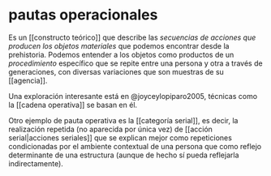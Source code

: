 # pautas operacionales
Es un [[constructo teórico]] que describe las *secuencias de acciones que producen los objetos materiales* que podemos encontrar desde la prehistoria. Podemos entender a los objetos como productos de un *procedimiento* específico que se repite entre una persona y otra a través de generaciones, con diversas variaciones que son muestras de su [[agencia]].

Una exploración interesante está en @joyceylopiparo2005, técnicas como la [[cadena operativa]] se basan en él.

Otro ejemplo de pauta operativa es la [[categoría serial]], es decir, la realización repetida (no aparecida por única vez) de [[acción serial|acciones seriales]] que se explican mejor como repeticiones condicionadas por el ambiente contextual de una persona que como reflejo determinante de una estructura (aunque de hecho sí pueda reflejarla indirectamente).
